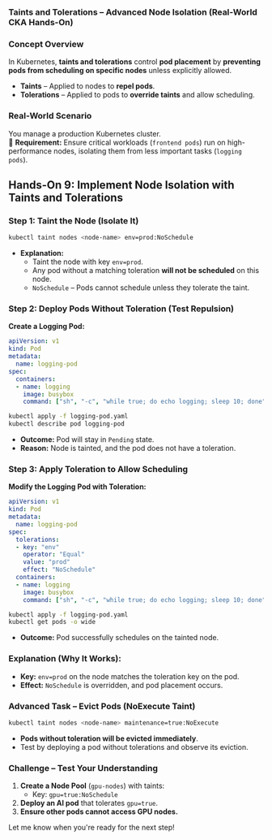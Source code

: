 ### **Taints and Tolerations – Advanced Node Isolation (Real-World CKA Hands-On)**  



### **Concept Overview**  
In Kubernetes, **taints and tolerations** control **pod placement** by **preventing pods from scheduling on specific nodes** unless explicitly allowed.  
- **Taints** – Applied to nodes to **repel pods**.  
- **Tolerations** – Applied to pods to **override taints** and allow scheduling.  





### **Real-World Scenario**  
You manage a production Kubernetes cluster.  
🔹 **Requirement:** Ensure critical workloads (`frontend pods`) run on high-performance nodes, isolating them from less important tasks (`logging pods`).  





## **Hands-On 9: Implement Node Isolation with Taints and Tolerations**  



### **Step 1: Taint the Node (Isolate It)**  

```bash
kubectl taint nodes <node-name> env=prod:NoSchedule
```
- **Explanation:**  
  - Taint the node with key `env=prod`.  
  - Any pod without a matching toleration **will not be scheduled** on this node.  
  - `NoSchedule` – Pods cannot schedule unless they tolerate the taint.  





### **Step 2: Deploy Pods Without Toleration (Test Repulsion)**  

**Create a Logging Pod:**  

```yaml
apiVersion: v1
kind: Pod
metadata:
  name: logging-pod
spec:
  containers:
  - name: logging
    image: busybox
    command: ["sh", "-c", "while true; do echo logging; sleep 10; done"]
```



```bash
kubectl apply -f logging-pod.yaml
kubectl describe pod logging-pod
```
- **Outcome:** Pod will stay in `Pending` state.  
- **Reason:** Node is tainted, and the pod does not have a toleration.  





### **Step 3: Apply Toleration to Allow Scheduling**  

**Modify the Logging Pod with Toleration:**  

```yaml
apiVersion: v1
kind: Pod
metadata:
  name: logging-pod
spec:
  tolerations:
  - key: "env"
    operator: "Equal"
    value: "prod"
    effect: "NoSchedule"
  containers:
  - name: logging
    image: busybox
    command: ["sh", "-c", "while true; do echo logging; sleep 10; done"]
```



```bash
kubectl apply -f logging-pod.yaml
kubectl get pods -o wide
```
- **Outcome:** Pod successfully schedules on the tainted node.  





### **Explanation (Why It Works):**  
- **Key:** `env=prod` on the node matches the toleration key on the pod.  
- **Effect:** `NoSchedule` is overridden, and pod placement occurs.  





### **Advanced Task – Evict Pods (NoExecute Taint)**  

```bash
kubectl taint nodes <node-name> maintenance=true:NoExecute
```
- **Pods without toleration will be evicted immediately**.  
- Test by deploying a pod without tolerations and observe its eviction.  





### **Challenge – Test Your Understanding**  
1. **Create a Node Pool** (`gpu-nodes`) with taints:  
   - Key: `gpu=true:NoSchedule`  
2. **Deploy an AI pod** that tolerates `gpu=true`.  
3. **Ensure other pods cannot access GPU nodes.**  

Let me know when you're ready for the next step!
